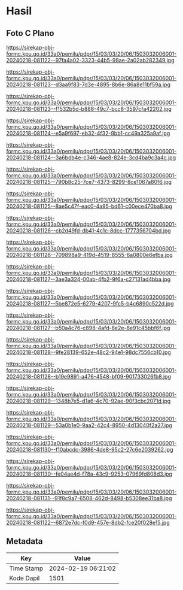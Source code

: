 # Hasil

## Foto C Plano

https://sirekap-obj-formc.kpu.go.id/33a0/pemilu/pdpr/15/03/03/20/06/1503032006001-20240218-081122--97fa4a02-3323-44b5-98ae-2a02ab282349.jpg

https://sirekap-obj-formc.kpu.go.id/33a0/pemilu/pdpr/15/03/03/20/06/1503032006001-20240218-081123--d3aa9f83-7d3e-4895-8b6e-86a8e11bf59a.jpg

https://sirekap-obj-formc.kpu.go.id/33a0/pemilu/pdpr/15/03/03/20/06/1503032006001-20240218-081123--f1532b5d-b888-49c7-bcc8-3597cfa42202.jpg

https://sirekap-obj-formc.kpu.go.id/33a0/pemilu/pdpr/15/03/03/20/06/1503032006001-20240218-081124--e5a9f697-eb32-4f32-9bb1-cc49a325a9af.jpg

https://sirekap-obj-formc.kpu.go.id/33a0/pemilu/pdpr/15/03/03/20/06/1503032006001-20240218-081124--3a6bdb4e-c346-4ae8-824e-3cd4ba9c3a4c.jpg

https://sirekap-obj-formc.kpu.go.id/33a0/pemilu/pdpr/15/03/03/20/06/1503032006001-20240218-081125--790b8c25-7ce7-4373-8299-8ce1067a80f6.jpg

https://sirekap-obj-formc.kpu.go.id/33a0/pemilu/pdpr/15/03/03/20/06/1503032006001-20240218-081125--8ae5c47f-eac0-4a95-bd61-c00ece470ba8.jpg

https://sirekap-obj-formc.kpu.go.id/33a0/pemilu/pdpr/15/03/03/20/06/1503032006001-20240218-081126--cb2d49fd-db41-4c1c-8dcc-1777356704bd.jpg

https://sirekap-obj-formc.kpu.go.id/33a0/pemilu/pdpr/15/03/03/20/06/1503032006001-20240218-081126--709898a9-419d-4519-8555-6a0800e6efba.jpg

https://sirekap-obj-formc.kpu.go.id/33a0/pemilu/pdpr/15/03/03/20/06/1503032006001-20240218-081127--3ae3a324-00ab-4fb2-9f6a-c27131ad4bba.jpg

https://sirekap-obj-formc.kpu.go.id/33a0/pemilu/pdpr/15/03/03/20/06/1503032006001-20240218-081127--5be872e5-6279-4207-9fc5-b4c6890c522d.jpg

https://sirekap-obj-formc.kpu.go.id/33a0/pemilu/pdpr/15/03/03/20/06/1503032006001-20240218-081127--b50a4c76-c898-4afd-8e2e-8e91c45bbf6f.jpg

https://sirekap-obj-formc.kpu.go.id/33a0/pemilu/pdpr/15/03/03/20/06/1503032006001-20240218-081128--9fe28139-652e-48c2-94e1-98dc7556cb10.jpg

https://sirekap-obj-formc.kpu.go.id/33a0/pemilu/pdpr/15/03/03/20/06/1503032006001-20240218-081128--b19e9891-a476-4548-bf09-901733026fb8.jpg

https://sirekap-obj-formc.kpu.go.id/33a0/pemilu/pdpr/15/03/03/20/06/1503032006001-20240218-081129--1348b7e5-d1a6-4c70-92ae-90f3cbc2071d.jpg

https://sirekap-obj-formc.kpu.go.id/33a0/pemilu/pdpr/15/03/03/20/06/1503032006001-20240218-081129--53a0b1e0-9aa2-42c4-8950-4d13040f2a27.jpg

https://sirekap-obj-formc.kpu.go.id/33a0/pemilu/pdpr/15/03/03/20/06/1503032006001-20240218-081130--f10abcdc-3986-4de8-95c2-27c6e2039262.jpg

https://sirekap-obj-formc.kpu.go.id/33a0/pemilu/pdpr/15/03/03/20/06/1503032006001-20240218-081130--fe04ae4d-f78a-43c9-9253-07969fd808d3.jpg

https://sirekap-obj-formc.kpu.go.id/33a0/pemilu/pdpr/15/03/03/20/06/1503032006001-20240218-081131--91f8c9a7-6508-462d-8498-b5308ee31ba8.jpg

https://sirekap-obj-formc.kpu.go.id/33a0/pemilu/pdpr/15/03/03/20/06/1503032006001-20240218-081122--6872e7dc-f0d9-457e-8db2-fce20f028e15.jpg


## Metadata

| Key        | Value               |
| ---------- | ------------------- |
| Time Stamp | 2024-02-19 06:21:02 |
| Kode Dapil | 1501                |



